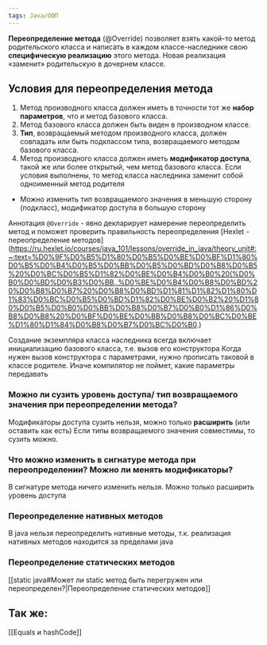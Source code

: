 ```yaml
---
tags: Java/ООП
---
```


**Переопределение метода** (@Override) позволяет взять какой-то метод родительского класса и написать в каждом классе-наследнике свою **специфическую реализацию** этого метода. Новая реализация «заменит» родительскую в дочернем классе.
## Условия для переопределения метода
1. Метод производного класса должен иметь в точности тот же **набор параметров**, что и метод базового класса.
2. Метод базового класса должен быть виден в производном классе.
3. **Тип**, возвращаемый методом производного класса, должен совпадать или быть подклассом типа, возвращаемого методом базового класса.
4. Метод производного класса должен иметь **модификатор доступа**, такой же или более открытый, чем метод базового класса.
Если условия выполнены, то метод класса наследника заменит собой одноименный метод родителя
- Можно изменить тип возвращаемого значения в меньшую сторону (подкласс), модификатор доступа в большую сторону

Аннотация `@Override` - явно декларирует намерение переопределить метод и поможет проверить правильность переопределения
[Hexlet - переопределение методов](https://ru.hexlet.io/courses/java_101/lessons/override_in_java/theory_unit#:~:text=%D0%9F%D0%B5%D1%80%D0%B5%D0%BE%D0%BF%D1%80%D0%B5%D0%B4%D0%B5%D0%BB%D0%B5%D0%BD%D0%B8%D0%B5%20%D0%BC%D0%B5%D1%82%D0%BE%D0%B4%D0%B0%20(%D0%B0%D0%BD%D0%B3%D0%BB.,%D0%BE%D0%B4%D0%B8%D0%BD%20%D0%B8%D0%B7%20%D0%B8%D0%BD%D1%81%D1%82%D1%80%D1%83%D0%BC%D0%B5%D0%BD%D1%82%D0%BE%D0%B2%20%D1%80%D0%B5%D0%B0%D0%BB%D0%B8%D0%B7%D0%B0%D1%86%D0%B8%D0%B8%20%D0%BF%D0%BE%D0%BB%D0%B8%D0%BC%D0%BE%D1%80%D1%84%D0%B8%D0%B7%D0%BC%D0%B0.)

Создание экземпляра класса наследника всегда включает инициализацию базового класса, т.е. вызов его конструктора
Когда нужен вызов конструктора с параметрами, нужно прописать таковой в классе родителе. Иначе компилятор не поймет, какие параметры передавать
### Можно ли сузить уровень доступа/ тип возвращаемого значения при переопределении метода?
Модификаторы доступа сузить нельзя, можно только **расширить** (или оставить как есть)
Если типы возвращаемого значения совместимы, то сузить можно.
### Что можно изменить в сигнатуре метода при переопределении? Можно ли менять модификаторы?
В сигнатуре метода ничего изменить нельзя. Можно только расширить уровень доступа
### Переопределение нативных методов
В java нельзя переопределить нативные методы, т.к. реализация нативных методов находится за пределами java

### Переопределение статических методов
[[static java#Может ли static метод быть перегружен или переопределен?|Переопределение статических методов]]


## Так же:
[[Equals и hashCode]]
